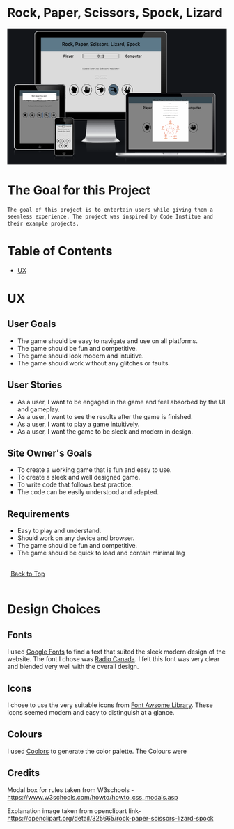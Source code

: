 # Rock, Paper, Scissors, Spock, Lizard

![Logo](docs/testing/responsive-design.png)

# The Goal for this Project

    The goal of this project is to entertain users while giving them a seemless experience. The project was inspired by Code Institue and their example projects.

# Table of Contents

+ [UX](#ux "UX")





# UX

## User Goals

+ The game should be easy to navigate and use on all platforms. 
+ The game should be fun and competitive.
+ The game should look modern and intuitive.
+ The game should work without any glitches or faults.

## User Stories

+ As a user, I want to be engaged in the game and feel absorbed by the UI and gameplay.
+ As a user, I want to see the results after the game is finished.
+ As a user, I want to play a game intuitively.
+ As a user, I want the game to be sleek and modern in design.


## Site Owner's Goals

+ To create a working game that is fun and easy to use.
+ To create a sleek and well designed game.
+ To write code that follows best practice.
+ The code can be easily understood and adapted.


## Requirements 

+ Easy to play and understand.
+ Should work on any device and browser.
+ The game should be fun and competitive.
+ The game should be quick to load and contain minimal lag


\
&nbsp;
[Back to Top](#table-of-contents)
\
&nbsp;

# Design Choices

## Fonts 
I used [Google Fonts](https://fonts.google.com/ "Google Fonts") to find a text that suited the sleek modern design of the website. The font I chose was [Radio Canada](https://fonts.google.com/?query=Radio+Canada ). I felt this font was very clear and blended very well with the overall design.

## Icons 
I chose to use the very suitable icons from [Font Awsome Library](https://fontawesome.com/ "Font Awesome"). These icons seemed modern and easy to distinguish at a glance.

## Colours 

I used [Coolors](https://coolors.co/ "Coolors") to generate the color palette.
The Colours were 


## Credits

Modal box for rules taken from W3schools - https://www.w3schools.com/howto/howto_css_modals.asp

Explanation image taken from openclipart link- https://openclipart.org/detail/325665/rock-paper-scissors-lizard-spock



